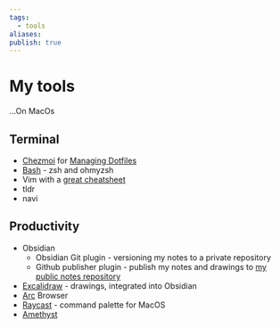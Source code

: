 ```yaml
---
tags:
  - tools
aliases: 
publish: true
---
```

# My tools
...On MacOs
## Terminal
- [Chezmoi](https://www.chezmoi.io/) for [Managing Dotfiles](./Managing%20Dotfiles.md) 
- [Bash](../Bash.md) - zsh and ohmyzsh
- Vim with a [great cheatsheet](https://vimsheet.com/)
- tldr
- navi
## Productivity
- Obsidian
	- Obsidian Git plugin - versioning my notes to a private repository 
	- Github publisher plugin - publish my notes and drawings to [my public notes repository](https://github.com/audryhsu/obsidian-notes-published)
- [Excalidraw](https://excalidraw.com/) - drawings, integrated into Obsidian
- [Arc](https://arc.net/) Browser
- [Raycast](https://www.raycast.com/) - command palette for MacOS
- [Amethyst](https://ianyh.com/amethyst/)